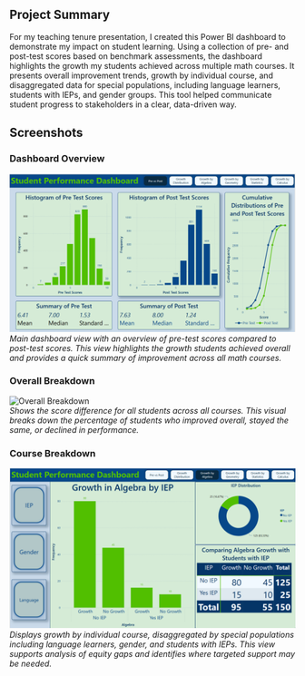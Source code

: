 ## Project Summary

For my teaching tenure presentation, I created this Power BI dashboard to demonstrate my impact on student learning. Using a collection of pre- and post-test scores based on benchmark assessments, the dashboard highlights the growth my students achieved across multiple math courses. It presents overall improvement trends, growth by individual course, and disaggregated data for special populations, including language learners, students with IEPs, and gender groups. This tool helped communicate student progress to stakeholders in a clear, data-driven way.

## Screenshots

### Dashboard Overview
![Dashboard Overview](dashboard-overview.png)  
_Main dashboard view with an overview of pre-test scores compared to post-test scores. This view highlights the growth students achieved overall and provides a quick summary of improvement across all math courses._

### Overall Breakdown
![Overall Breakdown](dashboard-overall-breakdown.png)  
_Shows the score difference for all students across all courses. This visual breaks down the percentage of students who improved overall, stayed the same, or declined in performance._

### Course Breakdown
![Course Breakdown](dashboard-course-breakdown.png)  
_Displays growth by individual course, disaggregated by special populations including language learners, gender, and students with IEPs. This view supports analysis of equity gaps and identifies where targeted support may be needed._

